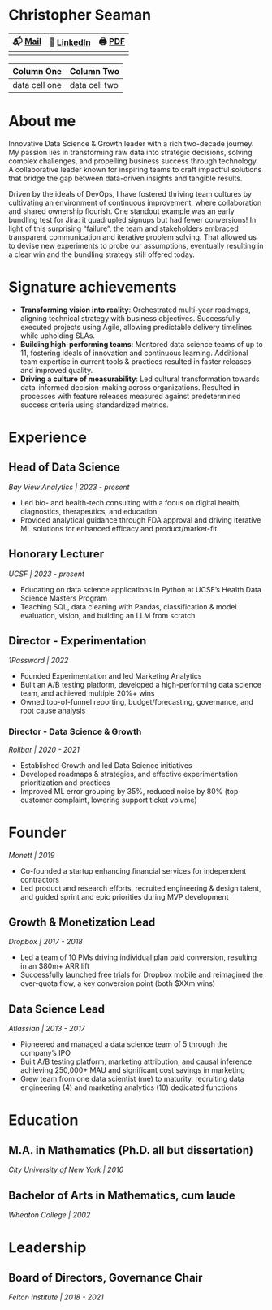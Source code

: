 <style>
table {
    border-collapse: collapse;
}
table {
    border: none!important;
    width: 100%;
}
/* blockquote {
    border-left: solid blue;
    padding-left: 10px;
} */
</style>
  


# Christopher Seaman

| 📬 [Mail](mailto:chris@badmath.org) | 💼 [LinkedIn](https://www.linkedin.com/in/christopherseaman) | 🖨️ [PDF](https://sqrl.ly/resume.pdf) |
| --- | --- | --- |
|     |     |     |


| Column One    | Column Two    |                                
| ---           | ---           |                           
| data cell one | data cell two |  

# About me

Innovative Data Science & Growth leader with a rich two-decade journey. My passion lies in transforming raw data into strategic decisions, solving complex challenges, and propelling business success through technology. A collaborative leader known for inspiring teams to craft impactful solutions that bridge the gap between data-driven insights and tangible results.

Driven by the ideals of DevOps, I have fostered thriving team cultures by cultivating an environment of continuous improvement, where collaboration and shared ownership flourish. One standout example was an early bundling test for Jira: it quadrupled signups but had fewer conversions! In light of this surprising “failure”, the team and stakeholders embraced transparent communication and iterative problem solving. That allowed us to devise new experiments to probe our assumptions, eventually resulting in a clear win and the bundling strategy still offered today.

# Signature achievements

- **Transforming vision into reality**: Orchestrated multi-year roadmaps, aligning technical strategy with business objectives. Successfully executed projects using Agile, allowing predictable delivery timelines while upholding SLAs.
- **Building high-performing teams**: Mentored data science teams of up to 11, fostering ideals of innovation and continuous learning. Additional team expertise in current tools & practices resulted in faster releases and improved quality.
- **Driving a culture of measurability**: Led cultural transformation towards data-informed decision-making across organizations. Resulted in processes with feature releases measured against predetermined success criteria using standardized metrics.

# Experience

## Head of Data Science

*Bay View Analytics | 2023 - present*

- Led bio- and health-tech consulting with a focus on digital health, diagnostics, therapeutics, and education
- Provided analytical guidance through FDA approval and driving iterative ML solutions for enhanced efficacy and product/market-fit

## Honorary Lecturer

*UCSF | 2023 - present*

- Educating on data science applications in Python at UCSF’s Health Data Science Masters Program
- Teaching SQL, data cleaning with Pandas, classification & model evaluation, vision, and building an LLM from scratch

## Director - Experimentation

*1Password | 2022*

- Founded Experimentation and led Marketing Analytics
- Built an A/B testing platform, developed a high-performing data science team, and achieved multiple 20%+ wins
- Owned top-of-funnel reporting, budget/forecasting, governance, and root cause analysis

### Director - Data Science & Growth

*Rollbar | 2020 - 2021*

- Established Growth and led Data Science initiatives
- Developed roadmaps & strategies, and effective experimentation prioritization and practices
- Improved ML error grouping by 35%, reduced noise by 80% (top customer complaint, lowering support ticket volume)

# Founder

*Monett | 2019*

- Co-founded a startup enhancing financial services for independent contractors
- Led product and research efforts, recruited engineering & design talent, and guided sprint and epic priorities during MVP development

## Growth & Monetization Lead

*Dropbox | 2017 - 2018*

- Led a team of 10 PMs driving individual plan paid conversion, resulting in an $80m+ ARR lift
- Successfully launched free trials for Dropbox mobile and reimagined the over-quota flow, a key conversion point (both $XXm wins)

## Data Science Lead

*Atlassian | 2013 - 2017*

- Pioneered and managed a data science team of 5 through the company’s IPO
- Built A/B testing platform, marketing attribution, and causal inference achieving 250,000+ MAU and significant cost savings in marketing
- Grew team from one data scientist (me) to maturity, recruiting data engineering (4) and marketing analytics (10) dedicated functions

# Education

## M.A. in Mathematics (Ph.D. all but dissertation)

*City University of New York | 2010*

## Bachelor of Arts in Mathematics, cum laude

*Wheaton College | 2002*

# Leadership

## Board of Directors, Governance Chair

*Felton Institute | 2018 - 2021*
